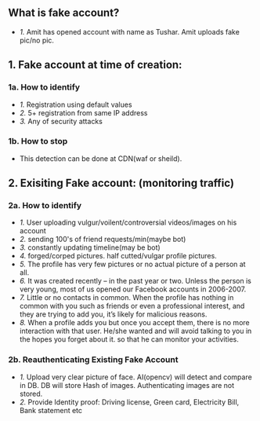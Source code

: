 ## What is fake account?
- *1.* Amit has opened account with name as Tushar. Amit uploads fake pic/no pic. 

## 1. Fake account at time of creation:
### 1a. How to identify
- *1.* Registration using default values
- *2.* 5+ registration from same IP address
- *3.* Any of security attacks
### 1b. How to stop
- This detection can be done at CDN(waf or sheild).

## 2. Exisiting Fake account: (monitoring traffic)
### 2a. How to identify
- *1.* User uploading vulgur/voilent/controversial videos/images on his account
- *2.* sending 100's of friend requests/min(maybe bot)
- *3.* constantly updating timeline(may be bot)
- *4.* forged/corped pictures. half cutted/vulgar profile pictures.
- *5.* The profile has very few pictures or no actual picture of a person at all.
- *6.* It was created recently – in the past year or two. Unless the person is very young, most of us opened our Facebook accounts in 2006-2007.
- *7.* Little or no contacts in common. When the profile has nothing in common with you such as friends or even a professional interest, and they are trying to add you, it’s likely for malicious reasons.
- *8.* When a profile adds you but once you accept them, there is no more interaction with that user. He/she wanted and will avoid talking to you in the hopes you forget about it. so that he can monitor your activities.

### 2b. Reauthenticating Existing Fake Account
- *1.* Upload very clear picture of face. AI(opencv) will detect and compare in DB. DB will store Hash of images. Authenticating images are not stored.
- *2.* Provide Identity proof: Driving license, Green card, Electricity Bill, Bank statement etc
